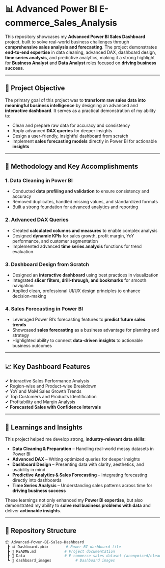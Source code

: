 # 📊 Advanced Power BI E-commerce_Sales_Analysis  

This repository showcases my **Advanced Power BI Sales Dashboard** project, built to solve real-world business challenges through **comprehensive sales analysis and forecasting**. The project demonstrates **end-to-end expertise** in data cleaning, advanced DAX, dashboard design, **time series analysis**, and predictive analytics, making it a strong highlight for **Business Analyst** and **Data Analyst** roles focused on **driving business success**.  

---

## 🚀 Project Objective  

The primary goal of this project was to **transform raw sales data into meaningful business intelligence** by designing an advanced and **interactive dashboard**. It serves as a practical demonstration of my ability to:  

- Clean and prepare raw data for accuracy and consistency  
- Apply advanced **DAX queries** for deeper insights  
- Design a user-friendly, insightful dashboard from scratch  
- Implement **sales forecasting models** directly in Power BI for actionable **insights**  

---

## 🔑 Methodology and Key Accomplishments  

### 1. Data Cleaning in Power BI  
- Conducted **data profiling and validation** to ensure consistency and accuracy  
- Removed duplicates, handled missing values, and standardized formats  
- Built a strong foundation for advanced analytics and reporting  

### 2. Advanced DAX Queries  
- Created **calculated columns and measures** to enable complex analysis  
- Designed **dynamic KPIs** for sales growth, profit margin, YoY performance, and customer segmentation  
- Implemented advanced **time series analysis** functions for trend evaluation  

### 3. Dashboard Design from Scratch  
- Designed an **interactive dashboard** using best practices in visualization  
- Integrated **slicer filters, drill-through, and bookmarks** for smooth navigation  
- Applied clean, professional UI/UX design principles to enhance decision-making  

### 4. Sales Forecasting in Power BI  
- Leveraged Power BI’s forecasting features to **predict future sales trends**  
- Showcased **sales forecasting** as a business advantage for planning and strategy  
- Highlighted ability to connect **data-driven insights** to actionable business outcomes  

---

## 📈 Key Dashboard Features  

✔ Interactive Sales Performance Analysis  
✔ Region-wise and Product-wise Breakdown  
✔ YoY and MoM Sales Growth Trends  
✔ Top Customers and Products Identification  
✔ Profitability and Margin Analysis  
✔ **Forecasted Sales with Confidence Intervals**  

---

## 🧠 Learnings and Insights  

This project helped me develop strong, **industry-relevant data skills**:  

- **Data Cleaning & Preparation** – Handling real-world messy datasets in Power BI  
- **Advanced DAX** – Writing optimized queries for deeper insights  
- **Dashboard Design** – Presenting data with clarity, aesthetics, and usability in mind  
- **Predictive Analytics & Sales Forecasting** – Integrating forecasting directly into dashboards  
- **Time Series Analysis** – Understanding sales patterns across time for **driving business success**  

These learnings not only enhanced my **Power BI expertise**, but also demonstrated my ability to **solve real business problems with data** and deliver **actionable insights**.  

---

## 📂 Repository Structure  

```bash
📦 Advanced-Power-BI-Sales-Dashboard
 ┣ 📊 Dashboard.pbix        # Power BI dashboard file
 ┣ 📑 README.md             # Project documentation
 ┣ 📂 Data                  # E-commerce sales dataset (anonymized/cleaned)
 ┗ 📂 dashboard_images           # Dashboard images
